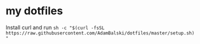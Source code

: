 # my dotfiles
Install curl and run `sh -c "$(curl -fsSL https://raw.githubusercontent.com/AdamBalski/dotfiles/master/setup.sh)"`
